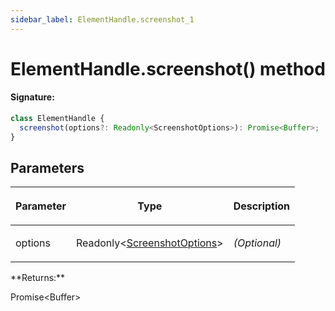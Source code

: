 ```yaml
---
sidebar_label: ElementHandle.screenshot_1
---
```


# ElementHandle.screenshot() method

#### Signature:

```typescript
class ElementHandle {
  screenshot(options?: Readonly<ScreenshotOptions>): Promise<Buffer>;
}
```

## Parameters

<table><thead><tr><th>

Parameter

</th><th>

Type

</th><th>

Description

</th></tr></thead>
<tbody><tr><td>

options

</td><td>

Readonly&lt;[ScreenshotOptions](./puppeteer.screenshotoptions.md)&gt;

</td><td>

_(Optional)_

</td></tr>
</tbody></table>
**Returns:**

Promise&lt;Buffer&gt;
